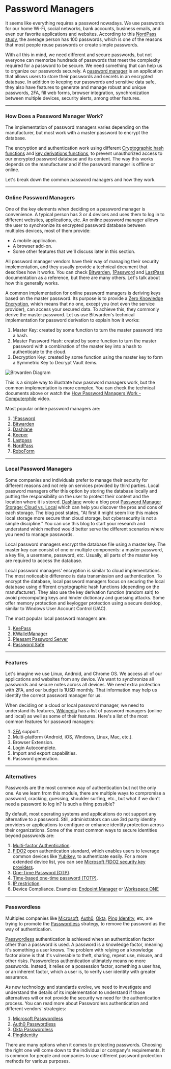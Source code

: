 # Password Managers

It seems like everything requires a password nowadays. We use passwords for our home Wi-Fi, social networks, bank accounts, business emails, and even our favorite applications and websites. According to this [NordPass study](https://www.techradar.com/news/most-people-have-25-more-passwords-than-at-the-start-of-the-pandemic), the average person has 100 passwords, which is one of the reasons that most people reuse passwords or create simple passwords.

With all this in mind, we need different and secure passwords, but not everyone can memorize hundreds of passwords that meet the complexity required for a password to be secure. We need something that can help us to organize our passwords securely. A [password manager](https://en.wikipedia.org/wiki/Password\_manager) is an application that allows users to store their passwords and secrets in an encrypted database. In addition to keeping our passwords and sensitive data safe, they also have features to generate and manage robust and unique passwords, 2FA, fill web forms, browser integration, synchronization between multiple devices, security alerts, among other features.

***

### How Does a Password Manager Work?

The implementation of password managers varies depending on the manufacturer, but most work with a master password to encrypt the database.

The encryption and authentication work using different [Cryptographic hash functions](https://en.wikipedia.org/wiki/Cryptographic\_hash\_function) and [key derivations functions](https://en.wikipedia.org/wiki/Key\_derivation\_function), to prevent unauthorized access to our encrypted password database and its content. The way this works depends on the manufacturer and if the password manager is offline or online.

Let's break down the common password managers and how they work.

***

### Online Password Managers

One of the key elements when deciding on a password manager is convenience. A typical person has 3 or 4 devices and uses them to log in to different websites, applications, etc. An online password manager allows the user to synchronize its encrypted password database between multiples devices, most of them provide:

* A mobile application.
* A browser add-on.
* Some other features that we'll discuss later in this section.

All password manager vendors have their way of managing their security implementation, and they usually provide a technical document that describes how it works. You can check [Bitwarden](https://bitwarden.com/images/resources/security-white-paper-download.pdf), [1Password](https://1passwordstatic.com/files/security/1password-white-paper.pdf) and [LastPass](https://assets.cdngetgo.com/da/ce/d211c1074dea84e06cad6f2c8b8e/lastpass-technical-whitepaper.pdf) documentation as a reference, but there are many others. Let's talk about how this generally works.

A common implementation for online password managers is deriving keys based on the master password. Its purpose is to provide a [Zero Knowledge Encryption](https://blog.cubbit.io/blog-posts/what-is-zero-knowledge-encryption), which means that no one, except you (not even the service provider), can access your secured data. To achieve this, they commonly derive the master password. Let us use Bitwarden's technical implementation for password derivation to explain how it works:

1. Master Key: created by some function to turn the master password into a hash.
2. Master Password Hash: created by some function to turn the master password with a combination of the master key into a hash to authenticate to the cloud.
3. Decryption Key: created by some function using the master key to form a Symmetric Key to Decrypt Vault items.

![Bitwarden Diagram](https://academy.hackthebox.com/storage/modules/147/bitwarden\_diagram.png)

This is a simple way to illustrate how password managers work, but the common implementation is more complex. You can check the technical documents above or watch the [How Password Managers Work - Computerphile](https://www.youtube.com/watch?v=w68BBPDAWr8) video.

Most popular online password managers are:

1. [1Password](https://1password.com/)
2. [Bitwarden](https://bitwarden.com/)
3. [Dashlane](https://www.dashlane.com/)
4. [Keeper](https://www.keepersecurity.com/)
5. [Lastpass](https://www.lastpass.com/)
6. [NordPass](https://nordpass.com/)
7. [RoboForm](https://www.roboform.com/)

***

### Local Password Managers

Some companies and individuals prefer to manage their security for different reasons and not rely on services provided by third parties. Local password managers offer this option by storing the database locally and putting the responsibility on the user to protect their content and the location where it is stored. [Dashlane](https://www.dashlane.com/) wrote a blog post [Password Manager Storage: Cloud vs. Local](https://blog.dashlane.com/password-storage-cloud-versus-local/) which can help you discover the pros and cons of each storage. The blog post states, "At first it might seem like this makes local storage more secure than cloud storage, but cybersecurity is not a simple discipline." You can use this blog to start your research and understand which method would better serve the different scenarios where you need to manage passwords.

Local password managers encrypt the database file using a master key. The master key can consist of one or multiple components: a master password, a key file, a username, password, etc. Usually, all parts of the master key are required to access the database.

Local password managers' encryption is similar to cloud implementations. The most noticeable difference is data transmission and authentication. To encrypt the database, local password managers focus on securing the local database using different cryptographic hash functions (depending on the manufacturer). They also use the key derivation function (random salt) to avoid precomputing keys and hinder dictionary and guessing attacks. Some offer memory protection and keylogger protection using a secure desktop, similar to Windows User Account Control (UAC).

The most popular local password managers are:

1. [KeePass](https://keepass.info/)
2. [KWalletManager](https://apps.kde.org/kwalletmanager5/)
3. [Pleasant Password Server](https://pleasantpasswords.com/)
4. [Password Safe](https://pwsafe.org/)

***

### Features

Let's imagine we use Linux, Android, and Chrome OS. We access all of our applications and websites from any device. We want to synchronize all passwords and secure notes across all devices. We need extra protection with 2FA, and our budget is 1USD monthly. That information may help us identify the correct password manager for us.

When deciding on a cloud or local password manager, we need to understand its features, [Wikipedia](https://en.wikipedia.org/wiki/List\_of\_password\_managers) has a list of password managers (online and local) as well as some of their features. Here's a list of the most common features for password managers:

1. [2FA](https://authy.com/what-is-2fa/) support.
2. Multi-platform (Android, iOS, Windows, Linux, Mac, etc.).
3. Browser Extension.
4. Login Autocomplete.
5. Import and export capabilities.
6. Password generation.

***

### Alternatives

Passwords are the most common way of authentication but not the only one. As we learn from this module, there are multiple ways to compromise a password, cracking, guessing, shoulder surfing, etc., but what if we don't need a password to log in? Is such a thing possible?

By default, most operating systems and applications do not support any alternative to a password. Still, administrators can use 3rd party identity providers or applications to configure or enhance identity protection across their organizations. Some of the most common ways to secure identities beyond passwords are:

1. [Multi-factor Authentication](https://en.wikipedia.org/wiki/Multi-factor\_authentication).
2. [FIDO2](https://fidoalliance.org/fido2/) open authentication standard, which enables users to leverage common devices like [Yubikey](https://www.yubico.com/), to authenticate easily. For a more extended device list, you can see [Microsoft FIDO2 security key providers](https://docs.microsoft.com/en-us/azure/active-directory/authentication/concept-authentication-passwordless#fido2-security-key-providers).
3. [One-Time Password (OTP)](https://en.wikipedia.org/wiki/One-time\_password).
4. [Time-based one-time password (TOTP)](https://en.wikipedia.org/wiki/Time-based\_one-time\_password).
5. [IP restriction](https://news.gandi.net/en/2019/05/using-ip-restriction-to-help-secure-your-account/).
6. Device Compliance. Examples: [Endpoint Manager](https://www.petervanderwoude.nl/post/tag/device-compliance/) or [Workspace ONE](https://www.loginconsultants.com/enabling-the-device-compliance-with-workspace-one-uem-authentication-policy-in-workspace-one-access)

***

### Passwordless

Multiples companies like [Microsoft](https://www.microsoft.com/en-us), [Auth0](https://auth0.com/), [Okta](https://www.okta.com/), [Ping Identity](https://www.pingidentity.com/en.html), etc, are trying to promote the [Passwordless](https://en.wikipedia.org/wiki/Passwordless\_authentication) strategy, to remove the password as the way of authentication.

[Passwordless](https://www.pingidentity.com/en/resources/blog/posts/2021/what-does-passwordless-really-mean.html) authentication is achieved when an authentication factor other than a password is used. A password is a knowledge factor, meaning it's something a user knows. The problem with relying on a knowledge factor alone is that it's vulnerable to theft, sharing, repeat use, misuse, and other risks. Passwordless authentication ultimately means no more passwords. Instead, it relies on a possession factor, something a user has, or an inherent factor, which a user is, to verify user identity with greater assurance.

As new technology and standards evolve, we need to investigate and understand the details of its implementation to understand if those alternatives will or not provide the security we need for the authentication process. You can read more about Passwordless authentication and different vendors' strategies:

1. [Microsoft Passwordless](https://www.microsoft.com/en-us/security/business/identity-access-management/passwordless-authentication)
2. [Auth0 Passwordless](https://auth0.com/passwordless)
3. [Okta Passwordless](https://www.okta.com/passwordless-authentication/)
4. [PingIdentity](https://www.pingidentity.com/en/resources/blog/posts/2021/what-does-passwordless-really-mean.html)

There are many options when it comes to protecting passwords. Choosing the right one will come down to the individual or company's requirements. It is common for people and companies to use different password protection methods for various purposes.
